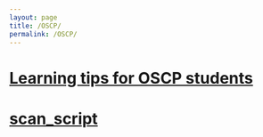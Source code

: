 ```yaml
---
layout: page
title: /OSCP/
permalink: /OSCP/
---
```


<h1><a href="OSCP/whoami.md">Learning tips for OSCP students</a></h1>

<h1><a href="OSCP/whoami.md">scan_script</a></h1>
